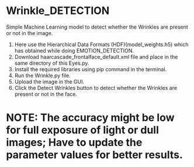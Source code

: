 # Wrinkle_DETECTION

Simple Machine Learning model to detect whether the Wrinkles are present or not in the image.

1. Here use the Hierarchical Data Formats (HDF)(model_weights.h5) which has obtained while doing EMOTION_DETECTION.
2. Download haarcascade_frontalface_default.xml file and place in the same directory of this Eyes.py.
3. Install the required libraries using pip command in the terminal.
4. Run the Wrinkle.py file.
5. Upload the image in the GUI.
6. Click the Detect Wrinkles button to detect whether the Wrinkles are present or not in the face.


# NOTE: The accuracy might be low for full exposure of light or dull images; Have to update the parameter values for better results.